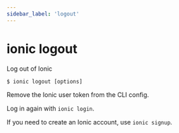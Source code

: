 ```yaml
---
sidebar_label: 'logout'
---
```


# ionic logout

Log out of Ionic

```shell
$ ionic logout [options]
```

Remove the Ionic user token from the CLI config.

Log in again with `ionic login`.

If you need to create an Ionic account, use `ionic signup`.
